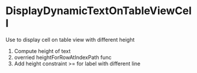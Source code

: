 # DisplayDynamicTextOnTableViewCell

Use to display cell on table view with different height 

1. Compute height of text
2. overried heightForRowAtIndexPath func
3. Add height constraint >= for label with different line
